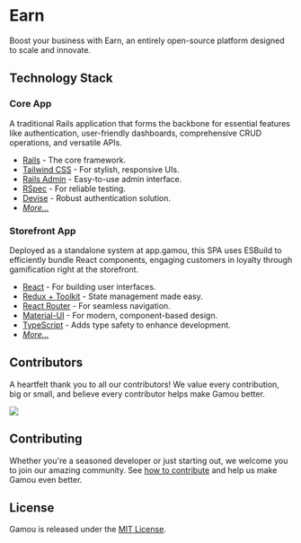 # Earn

Boost your business with Earn, an entirely open-source platform designed to scale and innovate.

## Technology Stack

### Core App

A traditional Rails application that forms the backbone for essential features like authentication, user-friendly dashboards, comprehensive CRUD operations, and versatile APIs.

- [Rails](https://rubyonrails.org/) - The core framework.
- [Tailwind CSS](https://tailwindcss.com/) - For stylish, responsive UIs.
- [Rails Admin](https://github.com/sferik/rails_admin) - Easy-to-use admin interface.
- [RSpec](https://github.com/rspec/rspec-rails) - For reliable testing.
- [Devise](https://github.com/heartcombo/devise) - Robust authentication solution.
- _[More...](https://github.com/vczb/gamou/wiki/What-is-inside%3F)_

### Storefront App

Deployed as a standalone system at app.gamou, this SPA uses ESBuild to efficiently bundle React components, engaging customers in loyalty through gamification right at the storefront.

- [React](https://reactjs.org/) - For building user interfaces.
- [Redux + Toolkit](https://redux-toolkit.js.org/) - State management made easy.
- [React Router](https://reactrouter.com/docs/en/v6/getting-started/overview) - For seamless navigation.
- [Material-UI](https://material-ui.com/) - For modern, component-based design.
- [TypeScript](https://www.typescriptlang.org/) - Adds type safety to enhance development.
- _[More...](https://github.com/vczb/gamou/wiki/Storefront-App)_

## Contributors

A heartfelt thank you to all our contributors! We value every contribution, big or small, and believe every contributor helps make Gamou better.

<a href="https://github.com/vczb/gamification/graphs/contributors">
  <img src="https://contrib.rocks/image?repo=vczb/gamification" />
</a>

## Contributing

Whether you're a seasoned developer or just starting out, we welcome you to join our amazing community. See [how to contribute](./CONTRIBUTING.md) and help us make Gamou even better.

## License

Gamou is released under the [MIT License](./LICENSE).
